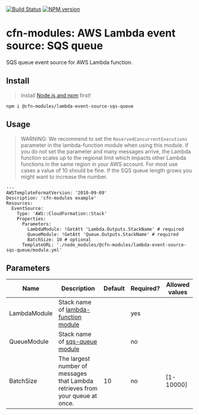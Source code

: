 [![Build Status](https://travis-ci.org/cfn-modules/lambda-event-source-sqs-queue.svg?branch=master)](https://travis-ci.org/cfn-modules/lambda-event-source-sqs-queue)
[![NPM version](https://img.shields.io/npm/v/@cfn-modules/lambda-event-source-sqs-queue.svg)](https://www.npmjs.com/package/@cfn-modules/lambda-event-source-sqs-queue)

# cfn-modules: AWS Lambda event source: SQS queue

SQS queue event source for AWS Lambda function.

## Install

> Install [Node.js and npm](https://nodejs.org/) first!

```
npm i @cfn-modules/lambda-event-source-sqs-queue
```

## Usage

> WARNING: We recommend to set the `ReservedConcurrentExecutions` parameter in the lambda-function module when using this module. If you do not set the parameter and many messages arrive, the Lambda function scales up to the regional limit which impacts other Lambda functions in the same region in your AWS account. For most use cases a value of 10 should be fine. If the SQS queue length grows you might want to increase the number.

```
---
AWSTemplateFormatVersion: '2010-09-09'
Description: 'cfn-modules example'
Resources:
  EventSource:
    Type: 'AWS::CloudFormation::Stack'
    Properties:
      Parameters:
        LambdaModule: !GetAtt 'Lambda.Outputs.StackName' # required
        QueueModule: !GetAtt 'Queue.Outputs.StackName' # required
        BatchSize: 10 # optional
      TemplateURL: './node_modules/@cfn-modules/lambda-event-source-sqs-queue/module.yml'
```

## Parameters

<table>
  <thead>
    <tr>
      <th>Name</th>
      <th>Description</th>
      <th>Default</th>
      <th>Required?</th>
      <th>Allowed values</th>
    </tr>
  </thead>
  <tbody>
    <tr>
      <td>LambdaModule</td>
      <td>Stack name of <a href="https://www.npmjs.com/package/@cfn-modules/lambda-function">lambda-function module</a></td>
      <td></td>
      <td>yes</td>
      <td></td>
    </tr>
    <tr>
      <td>QueueModule</td>
      <td>Stack name of <a href="https://www.npmjs.com/package/@cfn-modules/sqs-queue">sqs-queue module</a></td>
      <td></td>
      <td>no</td>
      <td></td>
    </tr>
    <tr>
      <td>BatchSize</td>
      <td>The largest number of messages that Lambda retrieves from your queue at once.</td>
      <td>10</td>
      <td>no</td>
      <td>[1-10000]</td>
    </tr>
  </tbody>
</table>
